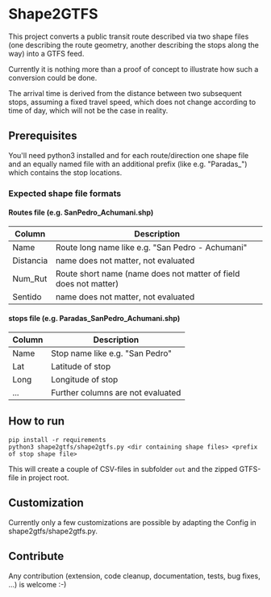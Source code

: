 # Shape2GTFS

This project converts a public transit route described via two shape files (one describing the route geometry, another describing the stops along the way) into a GTFS feed.

Currently it is nothing more than a proof of concept to illustrate how such a conversion could be done.

The arrival time is derived from the distance between two subsequent stops, assuming a fixed travel speed, which does not change according to time of day, which will not be the case in reality.

## Prerequisites
You'll need python3 installed and for each route/direction one shape file and an equally named file with an additional prefix (like e.g. "Paradas_") which contains the stop locations.

### Expected shape file formats
#### Routes file (e.g. SanPedro_Achumani.shp)

| Column | Description |
| ------ | ----------- |
| Name   | Route long name like e.g. "San Pedro - Achumani"|
| Distancia | name does not matter, not evaluated | 
| Num_Rut | Route short name (name does not matter of field does not matter) |
| Sentido | name does not matter, not evaluated | 

#### stops file (e.g. Paradas_SanPedro_Achumani.shp)

| Column | Description |
| ------ | ----------- |
| Name   | Stop name like e.g. "San Pedro" |
| Lat | Latitude of stop| 
| Long | Longitude of stop|
| ... | Further columns are not evaluated| 

## How to run

```
pip install -r requirements
python3 shape2gtfs/shape2gtfs.py <dir containing shape files> <prefix of stop shape file>
``` 

This will create a couple of CSV-files in subfolder `out` and the zipped GTFS-file in project root.

## Customization
Currently only a few customizations are possible by adapting the Config in shape2gtfs/shape2gtfs.py.

## Contribute
Any contribution (extension, code cleanup, documentation, tests, bug fixes, ...) is welcome :-) 
